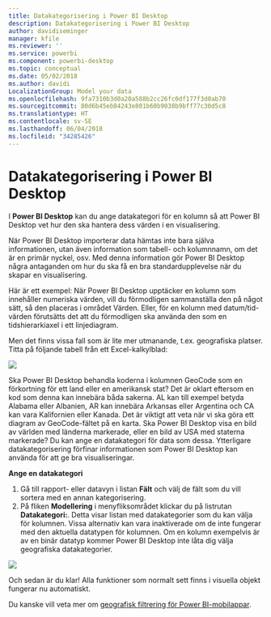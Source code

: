 ```yaml
---
title: Datakategorisering i Power BI Desktop
description: Datakategorisering i Power BI Desktop
author: davidiseminger
manager: kfile
ms.reviewer: ''
ms.service: powerbi
ms.component: powerbi-desktop
ms.topic: conceptual
ms.date: 05/02/2018
ms.author: davidi
LocalizationGroup: Model your data
ms.openlocfilehash: 9fa7310b3d0a20a588b2cc26fc0df177f3d0ab70
ms.sourcegitcommit: 80d6b45eb84243e801b60b9038b9bff77c30d5c8
ms.translationtype: HT
ms.contentlocale: sv-SE
ms.lasthandoff: 06/04/2018
ms.locfileid: "34285426"
---
```

# <a name="data-categorization-in-power-bi-desktop"></a>Datakategorisering i Power BI Desktop
I **Power BI Desktop** kan du ange datakategori för en kolumn så att Power BI Desktop vet hur den ska hantera dess värden i en visualisering.

När Power BI Desktop importerar data hämtas inte bara själva informationen, utan även information som tabell- och kolumnnamn, om det är en primär nyckel, osv.  Med denna information gör Power BI Desktop några antaganden om hur du ska få en bra standardupplevelse när du skapar en visualisering. 

Här är ett exempel: När Power BI Desktop upptäcker en kolumn som innehåller numeriska värden, vill du förmodligen sammanställa den på något sätt, så den placeras i området Värden. Eller, för en kolumn med datum/tid-värden förutsätts det att du förmodligen ska använda den som en tidshierarkiaxel i ett linjediagram.

Men det finns vissa fall som är lite mer utmanande, t.ex. geografiska platser. Titta på följande tabell från ett Excel-kalkylblad:

![](media/desktop-data-categorization/datacategorizationtable.png)

Ska Power BI Desktop behandla koderna i kolumnen GeoCode som en förkortning för ett land eller en amerikansk stat?  Det är oklart eftersom en kod som denna kan innebära båda sakerna.  AL kan till exempel betyda Alabama eller Albanien, AR kan innebära Arkansas eller Argentina och CA kan vara Kalifornien eller Kanada. Det är viktigt att veta när vi ska göra ett diagram av GeoCode-fältet på en karta.  Ska Power BI Desktop visa en bild av världen med länderna markerade, eller en bild av USA med staterna markerade?  Du kan ange en datakategori för data som dessa. Ytterligare datakategorisering förfinar informationen som Power BI Desktop kan använda för att ge bra visualiseringar.  

**Ange en datakategori**

1. Gå till rapport- eller datavyn i listan **Fält** och välj de fält som du vill sortera med en annan kategorisering.
2. På fliken **Modellering** i menyfliksområdet klickar du på listrutan **Datakategori:**.  Detta visar listan med datakategorier som du kan välja för kolumnen.  Vissa alternativ kan vara inaktiverade om de inte fungerar med den aktuella datatypen för kolumnen.  Om en kolumn exempelvis är av en binär datatyp kommer Power BI Desktop inte låta dig välja geografiska datakategorier. 

![](media/desktop-data-categorization/datacategorization.gif)

Och sedan är du klar!  Alla funktioner som normalt sett finns i visuella objekt fungerar nu automatiskt.  

Du kanske vill veta mer om [geografisk filtrering för Power BI-mobilappar](desktop-mobile-geofiltering.md).

